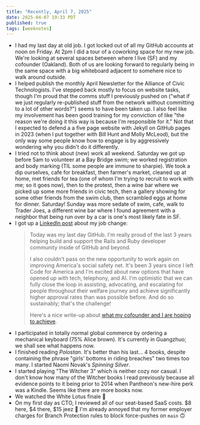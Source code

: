 ```yaml
---
title: "Recently, April 7, 2025"
date: 2025-04-07 19:33 PDT
published: true
tags: [weeknotes]
---
```


- I had my last day at old job. I got locked out of all my GitHub accounts at noon on Friday. At 2pm I did a tour of a coworking space for my new job. We're looking at several spaces between where I live (SF) and my cofounder (Oakland). Both of us are looking forward to regularly being in the same space with a big whiteboard adjacent to somehere nice to walk around outside.
- I helped publish the monthly April Newsletter for the Alliance of Civic Technologists. I've stepped back mostly to focus on website tasks, though I'm proud that the comms stuff I previously pushed on ("what if we just regularly re-published stuff from the network without committing to a lot of other words?") seems to have been taken up. I also feel like my involvement has been good training for my conviction of like "the reason we're doing it this way is because I'm responsible for it." Not that I expected to defend a a five page website with Jekyll on GitHub pages in 2023 (when I put together with Bill Hunt and Molly McLeod), but the only way some people know how to engage is by aggressively wondering why you didn't do it differently.
- I tried not to think about (new) work all weekend. Saturday we got up before 5am to volunteer at a Bay Bridge swim; we worked registration and body marking (TIL some people are immune to sharpie). We took a dip ourselves, cafe for breakfast, then farmer's market, cleaned up at home, met friends for tea (one of whom I'm trying to recruit to work with me; so it goes now), then to the protest, then a wine bar where we picked up some more friends in civic tech, then a gallery showing for some other friends from the swim club, then scrambled eggs at home for dinner. Saturday! Sunday was more sedate of swim, cafe, walk to Trader Joes, a different wine bar where I found agreement with a neighbor that being run over by a car is one's most likely fate in SF.
- I got up a [LinkedIn post](https://www.linkedin.com/posts/bensheldon_charlotte-weiner-mba-24-opening-the-door-activity-7314062454370496512-xHcP) about my job change:
    > Today was my last day GitHub. I'm really proud of the last 3 years helping build and support the Rails and Ruby developer community inside of GitHub and beyond.
    > 
    > I also couldn't pass on the new opportunity to work again on improving America's social safety net. It's been 3 years since I left Code for America and I'm excited about new options that have opened up with tech, telephony, and AI. I'm optimistic that we can fully close the loop in assisting, advocating, and escalating for people throughout their welfare journey and achieve significantly higher approval rates than was possible before. And do so sustainably; that's the challenge!
    > 
    > Here's a nice write-up about [what my cofounder and I are hoping to achieve](https://www.gsb.stanford.edu/experience/news-history/charlotte-weiner-mba-24-opening-door-billions-unclaimed-public-benefits). 
- I participated in totally normal global commerce by ordering a mechanical keyboard (75% Alice brown). It's currently in Guangzhuo; we shall see what happens now. 
- I finished reading _Polostan_. It's better than his last... 4 books, despite containing the phrase "girls' bottoms in riding breaches" two times too many. I started Naomi Novak's _Spinning Silver_. 
- I started playing "The Witcher 3" which is neither cozy nor casual. I don't know how many of the Witcher books I read previously because all evidence points to it being prior to 2014 when Pantheon's new-hire perk was a Kindle. Seems like there are more books now.
- We watched the White Lotus finale 🤷
- On my first day as CTO, I reviewed all of our seat-based SaaS costs. $8 here, $4 there, $15 jeez 🫠 I'm already annoyed that my former employer charges for Branch Protection rules to block force-pushes on `main` 🙃 
